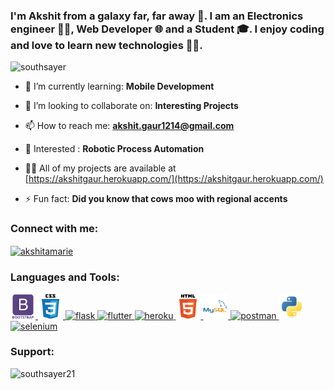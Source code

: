 <h3>I'm Akshit from a galaxy far, far away 🌌. I am an Electronics engineer 🐱‍💻, Web Developer 🌐 and a Student 🎓. I enjoy coding and love to learn new technologies 👨‍💻.</h3>

<p align="left"> <img src="https://komarev.com/ghpvc/?username=southsayer&label=Profile%20views&color=0e75b6&style=flat" alt="southsayer" /> </p>

- 🌱 I’m currently learning: **Mobile Development**

- 👯 I’m looking to collaborate on: **Interesting Projects**

- 📫 How to reach me: **akshit.gaur1214@gmail.com**

- 👀 Interested : **Robotic Process Automation**

- 👨‍💻 All of my projects are available at [https://akshitgaur.herokuapp.com/](https://akshitgaur.herokuapp.com/)

- ⚡ Fun fact: **Did you know that cows moo with regional accents**

<h3 align="left">Connect with me:</h3>
<p align="left">
<a href="https://instagram.com/akshitamarie" target="blank"><img align="center" src="https://raw.githubusercontent.com/rahuldkjain/github-profile-readme-generator/master/src/images/icons/Social/instagram.svg" alt="akshitamarie" height="30" width="40" /></a>
</p>

<h3 align="left">Languages and Tools:</h3>
<p align="left"> <a href="https://getbootstrap.com" target="_blank"> <img src="https://raw.githubusercontent.com/devicons/devicon/master/icons/bootstrap/bootstrap-plain-wordmark.svg" alt="bootstrap" width="40" height="40"/> </a> <a href="https://www.w3schools.com/css/" target="_blank"> <img src="https://raw.githubusercontent.com/devicons/devicon/master/icons/css3/css3-original-wordmark.svg" alt="css3" width="40" height="40"/> </a> <a href="https://flask.palletsprojects.com/" target="_blank"> <img src="https://www.vectorlogo.zone/logos/pocoo_flask/pocoo_flask-icon.svg" alt="flask" width="40" height="40"/> </a> <a href="https://flutter.dev" target="_blank"> <img src="https://www.vectorlogo.zone/logos/flutterio/flutterio-icon.svg" alt="flutter" width="40" height="40"/> </a> <a href="https://heroku.com" target="_blank"> <img src="https://www.vectorlogo.zone/logos/heroku/heroku-icon.svg" alt="heroku" width="40" height="40"/> </a> <a href="https://www.w3.org/html/" target="_blank"> <img src="https://raw.githubusercontent.com/devicons/devicon/master/icons/html5/html5-original-wordmark.svg" alt="html5" width="40" height="40"/> </a> <a href="https://www.mysql.com/" target="_blank"> <img src="https://raw.githubusercontent.com/devicons/devicon/master/icons/mysql/mysql-original-wordmark.svg" alt="mysql" width="40" height="40"/> </a> <a href="https://postman.com" target="_blank"> <img src="https://www.vectorlogo.zone/logos/getpostman/getpostman-icon.svg" alt="postman" width="40" height="40"/> </a> <a href="https://www.python.org" target="_blank"> <img src="https://raw.githubusercontent.com/devicons/devicon/master/icons/python/python-original.svg" alt="python" width="40" height="40"/> </a> <a href="https://www.selenium.dev" target="_blank"> <img src="https://raw.githubusercontent.com/detain/svg-logos/780f25886640cef088af994181646db2f6b1a3f8/svg/selenium-logo.svg" alt="selenium" width="40" height="40"/> </a> </p>

<h3 align="left">Support:</h3>
<p><a href="https://www.buymeacoffee.com/southsayer21"> <img align="left" src="https://cdn.buymeacoffee.com/buttons/v2/default-yellow.png" height="50" width="210" alt="southsayer21" /></a></p><br><br>




<!---
southsayer/southsayer is a ✨ special ✨ repository because its `README.md` (this file) appears on your GitHub profile.
You can click the Preview link to take a look at your changes.
--->
